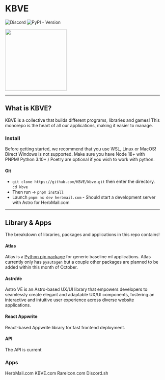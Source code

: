 # KBVE

![Discord](https://img.shields.io/discord/342732838598082562?logo=discord)
![PyPI - Version](https://img.shields.io/pypi/v/kbve)

<a alt="KBVE Logo" href="https://kbve.com/" target="_blank" rel="noreferrer"><img src="https://raw.githubusercontent.com/KBVE/kbve.com/main/public/assets/img/kbve.png" width="200"></a>

* * *

## What is KBVE?

KBVE is a collective that builds different programs, libraries and games!
This monorepo is the heart of all our applications, making it easier to manage.

### Install

Before getting started, we recommend that you use WSL, Linux or MacOS! Direct Windows is not supported.
Make sure you have Node 18+ with PNPM! Python 3.10+ / Poetry are optional if you wish to work with python.

#### Git

- `git clone https://github.com/KBVE/kbve.git` then enter the directory. `cd kbve`
- Then run -> `pnpm install`
- Launch `pnpm nx dev herbmail.com` - Should start a development server with Astro for HerbMail.com

* * *

## Library & Apps

The breakdown of libraries, packages and applications in this repo contains!

#### Atlas

Atlas is a [Python pip package](https://pypi.org/p/kbve) for generic baseline ml applications. 
Atlas currently only has `pyautogen` but a couple other packages are planned to be added within this month of October.

#### AstroVe

Astro VE is an Astro-based UX/UI library that empowers developers to seamlessly create elegant and adaptable UX/UI components, fostering an interactive and intuitive user experience across diverse website applications. 

#### React Appwrite

React-based Appwrite library for fast frontend deployment.

#### API

The API is current

### Apps

HerbMail.com
KBVE.com
RareIcon.com
Discord.sh